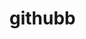 
# githubb
<!-- 29 may  5 DSA problems 800 rating -->
<!-- nothing 31 may -->
<!-- nothing 1 june -->
<!-- 3 questions of 31 questions -->